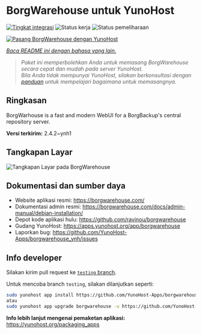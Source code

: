 <!--
N.B.: README ini dibuat secara otomatis oleh <https://github.com/YunoHost/apps/tree/master/tools/readme_generator>
Ini TIDAK boleh diedit dengan tangan.
-->

# BorgWarehouse untuk YunoHost

[![Tingkat integrasi](https://apps.yunohost.org/badge/integration/borgwarehouse)](https://ci-apps.yunohost.org/ci/apps/borgwarehouse/)
![Status kerja](https://apps.yunohost.org/badge/state/borgwarehouse)
![Status pemeliharaan](https://apps.yunohost.org/badge/maintained/borgwarehouse)

[![Pasang BorgWarehouse dengan YunoHost](https://install-app.yunohost.org/install-with-yunohost.svg)](https://install-app.yunohost.org/?app=borgwarehouse)

*[Baca README ini dengan bahasa yang lain.](./ALL_README.md)*

> *Paket ini memperbolehkan Anda untuk memasang BorgWarehouse secara cepat dan mudah pada server YunoHost.*  
> *Bila Anda tidak mempunyai YunoHost, silakan berkonsultasi dengan [panduan](https://yunohost.org/install) untuk mempelajari bagaimana untuk memasangnya.*

## Ringkasan

BorgWarhouse is a fast and modern WebUI for a BorgBackup's central repository server. 


**Versi terkirim:** 2.4.2~ynh1

## Tangkapan Layar

![Tangkapan Layar pada BorgWarehouse](./doc/screenshots/screenshot.png)

## Dokumentasi dan sumber daya

- Website aplikasi resmi: <https://borgwarehouse.com/>
- Dokumentasi admin resmi: <https://borgwarehouse.com/docs/admin-manual/debian-installation/>
- Depot kode aplikasi hulu: <https://github.com/ravinou/borgwarehouse>
- Gudang YunoHost: <https://apps.yunohost.org/app/borgwarehouse>
- Laporkan bug: <https://github.com/YunoHost-Apps/borgwarehouse_ynh/issues>

## Info developer

Silakan kirim pull request ke [`testing` branch](https://github.com/YunoHost-Apps/borgwarehouse_ynh/tree/testing).

Untuk mencoba branch `testing`, silakan dilanjutkan seperti:

```bash
sudo yunohost app install https://github.com/YunoHost-Apps/borgwarehouse_ynh/tree/testing --debug
atau
sudo yunohost app upgrade borgwarehouse -u https://github.com/YunoHost-Apps/borgwarehouse_ynh/tree/testing --debug
```

**Info lebih lanjut mengenai pemaketan aplikasi:** <https://yunohost.org/packaging_apps>
